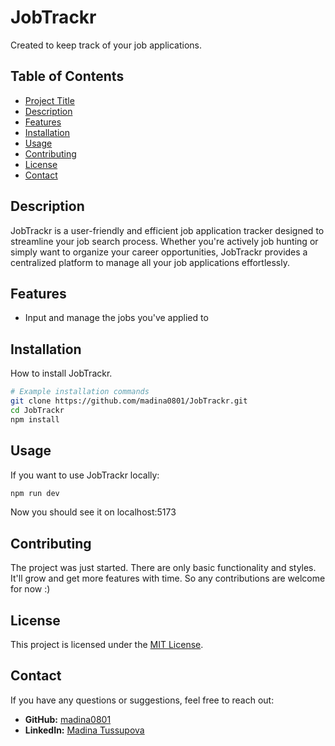 # JobTrackr

Created to keep track of your job applications.

## Table of Contents

- [Project Title](#project-title)
- [Description](#description)
- [Features](#features)
- [Installation](#installation)
- [Usage](#usage)
- [Contributing](#contributing)
- [License](#license)
- [Contact](#contact)

## Description

JobTrackr is a user-friendly and efficient job application tracker designed to streamline your job search process. Whether you're actively job hunting or simply want to organize your career opportunities, JobTrackr provides a centralized platform to manage all your job applications effortlessly.

## Features

- Input and manage the jobs you've applied to

## Installation

How to install JobTrackr.

```bash
# Example installation commands
git clone https://github.com/madina0801/JobTrackr.git
cd JobTrackr
npm install
```

## Usage
If you want to use JobTrackr locally:
```bash
npm run dev
```
Now you should see it on localhost:5173

## Contributing
The project was just started. There are only basic functionality and styles. It'll grow and get more features with time. So any contributions are welcome for now :)

## License
This project is licensed under the [MIT License](LICENSE).

## Contact
If you have any questions or suggestions, feel free to reach out:

- **GitHub:** [madina0801](https://github.com/madina0801)
- **LinkedIn:** [Madina Tussupova](https://www.linkedin.com/in/madina-tussupova)
